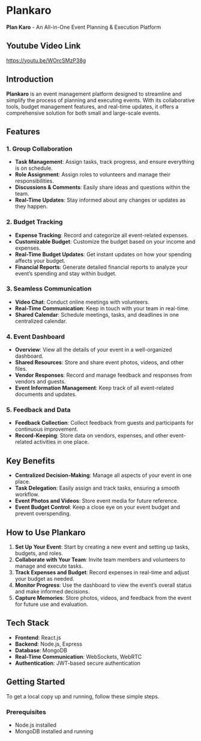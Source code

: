 # Plankaro

**Plan Karo** - An All-in-One Event Planning & Execution Platform
## Youtube Video Link
https://youtu.be/WOrcSMzP38g
## Introduction

**Plankaro** is an event management platform designed to streamline and simplify the process of planning and executing events. With its collaborative tools, budget management features, and real-time updates, it offers a comprehensive solution for both small and large-scale events.

## Features

### 1. Group Collaboration
- **Task Management**: Assign tasks, track progress, and ensure everything is on schedule.
- **Role Assignment**: Assign roles to volunteers and manage their responsibilities.
- **Discussions & Comments**: Easily share ideas and questions within the team.
- **Real-Time Updates**: Stay informed about any changes or updates as they happen.

### 2. Budget Tracking
- **Expense Tracking**: Record and categorize all event-related expenses.
- **Customizable Budget**: Customize the budget based on your income and expenses.
- **Real-Time Budget Updates**: Get instant updates on how your spending affects your budget.
- **Financial Reports**: Generate detailed financial reports to analyze your event’s spending and stay within budget.

### 3. Seamless Communication
- **Video Chat**: Conduct online meetings with volunteers.
- **Real-Time Communication**: Keep in touch with your team in real-time.
- **Shared Calendar**: Schedule meetings, tasks, and deadlines in one centralized calendar.

### 4. Event Dashboard
- **Overview**: View all the details of your event in a well-organized dashboard.
- **Shared Resources**: Store and share event photos, videos, and other files.
- **Vendor Responses**: Record and manage feedback and responses from vendors and guests.
- **Event Information Management**: Keep track of all event-related documents and updates.

### 5. Feedback and Data
- **Feedback Collection**: Collect feedback from guests and participants for continuous improvement.
- **Record-Keeping**: Store data on vendors, expenses, and other event-related activities in one place.

## Key Benefits
- **Centralized Decision-Making**: Manage all aspects of your event in one place.
- **Task Delegation**: Easily assign and track tasks, ensuring a smooth workflow.
- **Event Photos and Videos**: Store event media for future reference.
- **Event Budget Control**: Keep a close eye on your event budget and prevent overspending.

## How to Use Plankaro
1. **Set Up Your Event**: Start by creating a new event and setting up tasks, budgets, and roles.
2. **Collaborate with Your Team**: Invite team members and volunteers to manage and execute tasks.
3. **Track Expenses and Budget**: Record expenses in real-time and adjust your budget as needed.
4. **Monitor Progress**: Use the dashboard to view the event’s overall status and make informed decisions.
5. **Capture Memories**: Store photos, videos, and feedback from the event for future use and evaluation.

## Tech Stack
- **Frontend**: React.js
- **Backend**: Node.js, Express
- **Database**: MongoDB
- **Real-Time Communication**: WebSockets, WebRTC
- **Authentication**: JWT-based secure authentication

## Getting Started

To get a local copy up and running, follow these simple steps.

### Prerequisites
- Node.js installed
- MongoDB installed and running




